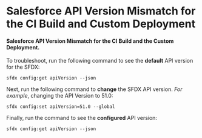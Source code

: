 # Salesforce API Version Mismatch for the CI Build and Custom Deployment

#### Salesforce API Version Mismatch for the CI Build and the Custom Deployment. <a href="#salesforce-api-version-mismatch-for-the-ci-build-and-for-the-custom-deployment" id="salesforce-api-version-mismatch-for-the-ci-build-and-for-the-custom-deployment"></a>

To troubleshoot, run the following command to see the **default** API version for the SFDX:

```
sfdx config:get apiVersion --json
```

Next, run the following command to **change** the SFDX API version. _For example_, changing the API Version to 51.0:

```
sfdx config:set apiVersion=51.0 --global
```

Finally, run the command to see the **configured** API version:

```
sfdx config:get apiVersion --json
```
